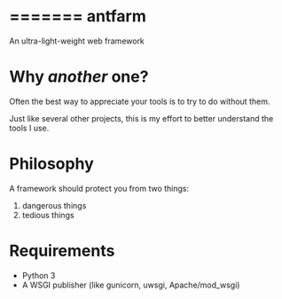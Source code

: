 =======
antfarm
=======

An ultra-light-weight web framework

Why _another_ one?
==================

Often the best way to appreciate your tools is to try to do without them.

Just like several other projects, this is my effort to better understand the
tools I use.

Philosophy
==========

A framework should protect you from two things:

1. dangerous things
2. tedious things

Requirements
============

- Python 3
- A WSGI publisher (like gunicorn, uwsgi, Apache/mod_wsgi)

